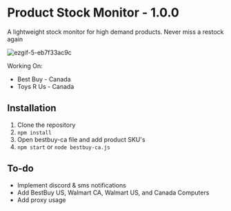 # Product Stock Monitor - 1.0.0

 A lightweight stock monitor for high demand products. Never miss a restock again
 
![ezgif-5-eb7f33ac9c](https://user-images.githubusercontent.com/108375146/201764917-db570b91-aa36-4806-bb00-1e505f1b7466.gif)

 Working On: <br />
 * Best Buy - Canada <br />
 * Toys R Us - Canada <br />

## Installation

1. Clone the repository<br />
2. `npm install`
3. Open bestbuy-ca file and add product SKU's
4. `npm start` or `node bestbuy-ca.js`

## To-do

- Implement discord & sms notifications <br />
- Add BestBuy US, Walmart CA, Walmart US, and Canada Computers <br />
- Add proxy usage
